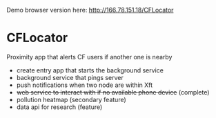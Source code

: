 Demo browser version here: http://166.78.151.18/CFLocator


CFLocator
=========

Proximity app that alerts CF users if another one is nearby

- create entry app that starts the background service
- background service that pings server 
- push notifications when two node are within Xft
- ~~web service to interact with if no available phone device~~ (complete)
- pollution heatmap (secondary feature)
- data api for research (feature)

